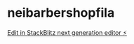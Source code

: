 # neibarbershopfila

[Edit in StackBlitz next generation editor ⚡️](https://stackblitz.com/~/github.com/Luisanches7/neibarbershopfila)